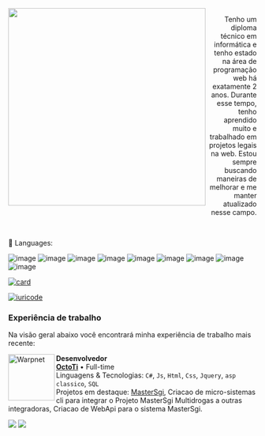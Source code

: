 <img src="https://raw.githubusercontent.com/MicaelliMedeiros/micaellimedeiros/master/image/computer-illustration.png" min-width="400px" max-width="400px" width="400px" align="left">

<p align="right" padding-top="10"> 
Tenho um diploma técnico em informática e tenho estado na área de programação web há exatamente 2 anos. Durante esse tempo, tenho aprendido muito e trabalhado em projetos legais na web. Estou sempre buscando maneiras de melhorar e me manter atualizado nesse campo.
</p>

<br>
<p align="left">
  🦄 Languages: 

![image](https://img.shields.io/badge/C%23-239120?style=for-the-badge&logo=c-sharp&logoColor=white)
![image](https://img.shields.io/badge/.NET-5C2D91?style=for-the-badge&logo=.net&logoColor=white)
![image](https://img.shields.io/badge/JavaScript-F7DF1E?style=for-the-badge&logo=javascript&logoColor=black)
![image](https://img.shields.io/badge/Bootstrap-563D7C?style=for-the-badge&logo=bootstrap&logoColor=white)
![image](https://img.shields.io/badge/jQuery-0769AD?style=for-the-badge&logo=jquery&logoColor=white)
![image](https://img.shields.io/badge/HTML5-E34F26?style=for-the-badge&logo=html5&logoColor=white)
![image](https://img.shields.io/badge/CSS-239120?&style=for-the-badge&logo=css3&logoColor=white)
![image](https://img.shields.io/badge/MongoDB-4EA94B?style=for-the-badge&logo=mongodb&logoColor=white)
![image](https://img.shields.io/badge/Jenkins-D33833?style=for-the-badge&logo=jenkins&logoColor=white)



[![card](https://github-readme-stats.vercel.app/api?username=Dvorakcs&theme=radical)](https://github.com/anuraghazra/github-readme-stats)

[![iuricode](https://github-readme-stats.vercel.app/api/top-langs/?username=Dvorakcs&hide=html&layout=compact&theme=radical)](https://github.com/anuraghazra/github-readme-stats)

### Experiência de trabalho

Na visão geral abaixo você encontrará minha experiência de trabalho mais recente:

[<img align="left" height="94px" width="94px" alt="Warpnet" src="https://media.licdn.com/dms/image/C4D0BAQHqY8gZ4L207g/company-logo_200_200/0/1618407914761?e=1706745600&v=beta&t=7wpWkZyyp04K18nU8CCtDG5ET9SxsI-0G8M9JSK32zI"/>](https://octoti.com.br/)

**Desenvolvedor** \
[**OctoTi**](https://octoti.com.br/) • Full-time \
Linguagens & Tecnologias: `C#`, `Js`, `Html`, `Css`, `Jquery`, `asp classico`, `SQL`\
Projetos em destaque: [MasterSgi](https://mastersgi.com.br/),
Criacao de micro-sistemas cli para integrar o Projeto MasterSgi Multidrogas a outras integradoras,
Criacao de WebApi para o sistema MasterSgi.
<br/>

<p align="left">
    <a href="mailto:marcelo.hsfilho15@gmail.com" alt="Gmail">
  <img src="https://img.shields.io/badge/-Gmail-FF0000?style=flat-square&labelColor=FF0000&logo=gmail&logoColor=white"/></a>

  <a href="https://www.linkedin.com/in/marcelo-henrique-1a6142251/" alt="LinkedIn">
  <img src="https://img.shields.io/badge/-Linkedin-0e76a8?style=flat-square&logo=Linkedin&logoColor=white&link=https://www.linkedin.com/in/marcelo-henrique-1a6142251/" /></a>

</p>
